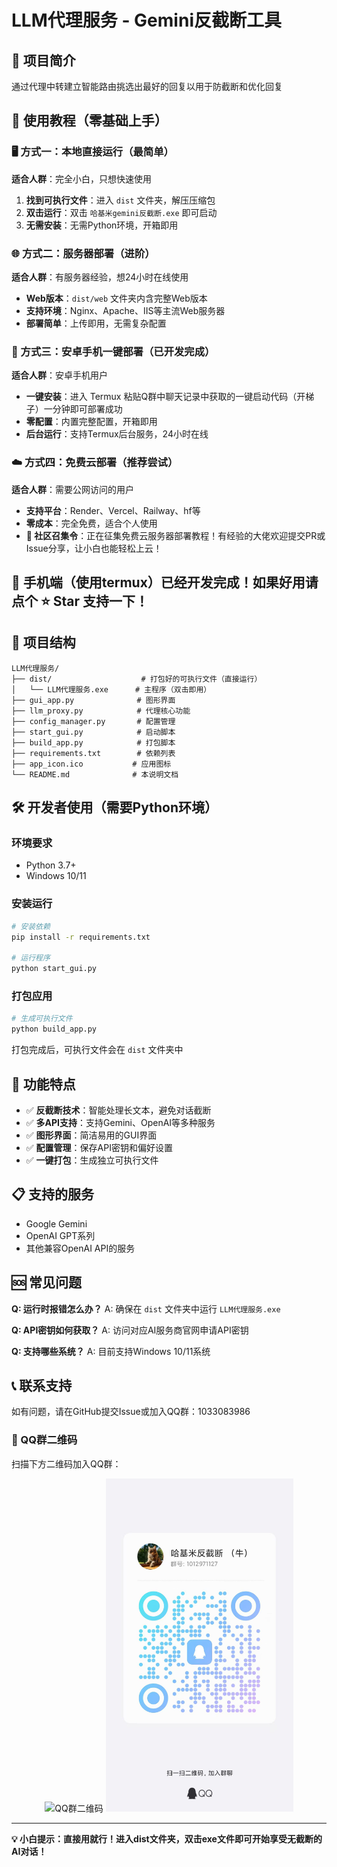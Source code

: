 # LLM代理服务 - Gemini反截断工具

## 🎯 项目简介
通过代理中转建立智能路由挑选出最好的回复以用于防截断和优化回复

## 🚀 使用教程（零基础上手）

### 🖥️ 方式一：本地直接运行（最简单）
**适合人群**：完全小白，只想快速使用
1. **找到可执行文件**：进入 `dist` 文件夹，解压压缩包
2. **双击运行**：双击 `哈基米gemini反截断.exe` 即可启动
3. **无需安装**：无需Python环境，开箱即用

### 🌐 方式二：服务器部署（进阶）
**适合人群**：有服务器经验，想24小时在线使用
- **Web版本**：`dist/web` 文件夹内含完整Web版本
- **支持环境**：Nginx、Apache、IIS等主流Web服务器
- **部署简单**：上传即用，无需复杂配置

### 📱 方式三：安卓手机一键部署（已开发完成）
**适合人群**：安卓手机用户
- **一键安装**：进入 Termux 粘贴Q群中聊天记录中获取的一键启动代码（开梯子）一分钟即可部署成功
- **零配置**：内置完整配置，开箱即用
- **后台运行**：支持Termux后台服务，24小时在线

### ☁️ 方式四：免费云部署（推荐尝试）
**适合人群**：需要公网访问的用户
- **支持平台**：Render、Vercel、Railway、hf等
- **零成本**：完全免费，适合个人使用
- **📢 社区召集令**：正在征集免费云服务器部署教程！有经验的大佬欢迎提交PR或Issue分享，让小白也能轻松上云！

<h2>📱 手机端（使用termux）已经开发完成！如果好用请点个 ⭐ Star 支持一下！</h2>

## 📁 项目结构
```
LLM代理服务/
├── dist/                    # 打包好的可执行文件（直接运行）
│   └── LLM代理服务.exe      # 主程序（双击即用）
├── gui_app.py              # 图形界面
├── llm_proxy.py            # 代理核心功能
├── config_manager.py       # 配置管理
├── start_gui.py            # 启动脚本
├── build_app.py            # 打包脚本
├── requirements.txt        # 依赖列表
├── app_icon.ico           # 应用图标
└── README.md              # 本说明文档
```

## 🛠️ 开发者使用（需要Python环境）

### 环境要求
- Python 3.7+
- Windows 10/11

### 安装运行
```bash
# 安装依赖
pip install -r requirements.txt

# 运行程序
python start_gui.py
```

### 打包应用
```bash
# 生成可执行文件
python build_app.py
```
打包完成后，可执行文件会在 `dist` 文件夹中

## 🔧 功能特点
- ✅ **反截断技术**：智能处理长文本，避免对话截断
- ✅ **多API支持**：支持Gemini、OpenAI等多种服务
- ✅ **图形界面**：简洁易用的GUI界面
- ✅ **配置管理**：保存API密钥和偏好设置
- ✅ **一键打包**：生成独立可执行文件

## 📋 支持的服务
- Google Gemini
- OpenAI GPT系列
- 其他兼容OpenAI API的服务

## 🆘 常见问题
**Q: 运行时报错怎么办？**
A: 确保在 `dist` 文件夹中运行 `LLM代理服务.exe`

**Q: API密钥如何获取？**
A: 访问对应AI服务商官网申请API密钥

**Q: 支持哪些系统？**
A: 目前支持Windows 10/11系统

## 📞 联系支持
如有问题，请在GitHub提交Issue或加入QQ群：1033083986

### 📱 QQ群二维码
扫描下方二维码加入QQ群：

<p align="center">
  <img src="./微信图片_20250814082355.jpg" alt="QQ群二维码" width="300"/>
  <img src="./微信图片_20250819180711.jpg" alt="QQ群二维码" width="300"/>
</p>

---

**💡 小白提示：直接用就行！进入dist文件夹，双击exe文件即可开始享受无截断的AI对话！**